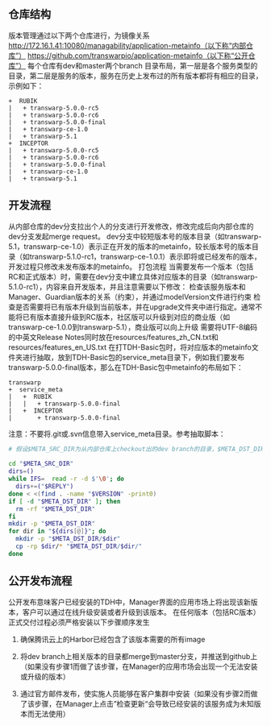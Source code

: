 ## 仓库结构

版本管理通过以下两个仓库进行，为镜像关系
http://172.16.1.41:10080/managability/application-metainfo（以下称“内部仓库”）
https://github.com/transwarpio/application-metainfo（以下称“公开仓库”）
每个仓库有dev和master两个branch
目录布局，第一层是各个服务类型的目录，第二层是服务的版本，服务在历史上发布过的所有版本都将有相应的目录，示例如下：

```
+  RUBIK
|   + transwarp-5.0.0-rc5
|   + transwarp-5.0.0-rc6
|   + transwarp-5.0.0-final
|   + transwarp-ce-1.0
|   + transwarp-5.1
+  INCEPTOR
|   + transwarp-5.0.0-rc5
|   + transwarp-5.0.0-rc6
|   + transwarp-5.0.0-final
|   + transwarp-ce-1.0
|   + transwarp-5.1
```

## 开发流程

从内部仓库的dev分支拉出个人的分支进行开发修改，修改完成后向内部仓库的dev分支发起merge request。
dev分支中较短版本号的版本目录（如transwarp-5.1，transwarp-ce-1.0）表示正在开发的版本的metainfo，较长版本号的版本目录（如transwarp-5.1.0-rc1，transwarp-ce-1.0.1）表示即将或已经发布的版本，开发过程只修改未发布版本的metainfo。
打包流程
当需要发布一个版本（包括RC和正式版本）时，需要在dev分支中建立具体对应版本的目录（如transwarp-5.1.0-rc1），内容来自开发版本，并且注意需要以下修改：
检查该服务版本和Manager、Guardian版本的关系（约束），并通过modelVersion文件进行约束
检查是否需要将已有版本升级到当前版本，并在upgrade文件夹中进行指定。通常不能将已有版本直接升级到RC版本，社区版可以升级到对应的商业版（如transwarp-ce-1.0.0到transwarp-5.1），商业版可以向上升级
需要将UTF-8编码的中英文Release Notes同时放在resources/features_zh_CN.txt和resources/features_en_US.txt
在打TDH-Basic包时，将对应版本的metainfo文件夹进行抽取，放到TDH-Basic包的service_meta目录下，例如我们要发布transwarp-5.0.0-final版本，那么在TDH-Basic包中metainfo的布局如下：

```
transwarp
+  service_meta
|   +  RUBIK
|   |   + transwarp-5.0.0-final
|   +  INCEPTOR
|       + transwarp-5.0.0-final
```

注意：不要将.git或.svn信息带入service_meta目录。参考抽取脚本：

```bash
# 假设$META_SRC_DIR为从内部仓库上checkout出的dev branch的目录，$META_DST_DIR为TDH-Basic包的service_meta目录，$VERSION是正在打包的版本（如"transwarp-5.0.0-final"）
 
cd "$META_SRC_DIR"
dirs=()
while IFS=  read -r -d $'\0'; do
  dirs+=("$REPLY")
done < <(find . -name "$VERSION" -print0)
if [ -d "$META_DST_DIR" ]; then
  rm -rf "$META_DST_DIR"
fi
mkdir -p "$META_DST_DIR"
for dir in "${dirs[@]}"; do
  mkdir -p "$META_DST_DIR/$dir"
  cp -rp $dir/* "$META_DST_DIR/$dir/"
done
```

## 公开发布流程

公开发布意味客户已经安装的TDH中，Manager界面的应用市场上将出现该新版本，客户可以通过在线升级安装或者升级到该版本。
在任何版本（包括RC版本）正式交付过程必须严格安装以下步骤顺序发生

1. 确保腾讯云上的Harbor已经包含了该版本需要的所有image

1. 将dev branch上相关版本的目录都merge到master分支，并推送到github上 （如果没有步骤1而做了该步骤，在Manager的应用市场会出现一个无法安装或升级的版本）

1. 通过官方邮件发布，使实施人员能够在客户集群中安装（如果没有步骤2而做了该步骤，在Manager上点击”检查更新“会导致已经安装的该服务成为未知版本而无法使用）
